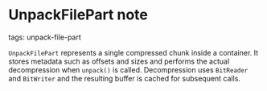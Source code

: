 # UnpackFilePart note

tags: unpack-file-part

`UnpackFilePart` represents a single compressed chunk inside a container. It
stores metadata such as offsets and sizes and performs the actual decompression
when `unpack()` is called. Decompression uses `BitReader` and `BitWriter` and the
resulting buffer is cached for subsequent calls.
